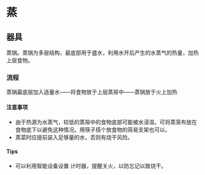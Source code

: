 # 蒸

## 器具

蒸锅。蒸锅为多层结构，最底部用于盛水，利用水开后产生的水蒸气的热量，加热上层食物。

### 流程

蒸锅最底层加入适量水——将食物放于上层蒸屉中——蒸锅放于火上加热

#### 注意事项

* 由于热源为水蒸气，较低的蒸屉中的食物底部可能被水浸湿。可将蒸笼布放在食物底下以避免这种情况。用筷子搭个放食物的简易支架也可以。
* 蒸菜时应提前装入足够量的水，否则有烧干风险。

#### Tips
* 可以利用智能设备设置 计时器，提醒关火，以防忘记以致烧干。

